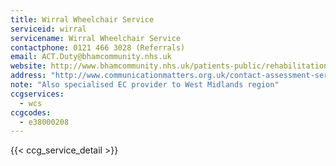 ```yaml
---
title: Wirral Wheelchair Service
serviceid: wirral
servicename: Wirral Wheelchair Service
contactphone: 0121 466 3028 (Referrals)
email: ACT.Duty@bhamcommunity.nhs.uk
website: http://www.bhamcommunity.nhs.uk/patients-public/rehabilitation/act/
address: "http://www.communicationmatters.org.uk/contact-assessment-service/access-communication-and-technology"
note: "Also specialised EC provider to West Midlands region"
ccgservices:
  - wcs
ccgcodes:
  - e38000208
---
```


{{< ccg_service_detail >}}

